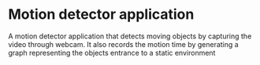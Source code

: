 # Motion detector application
A motion detector application that detects moving objects by capturing the video through webcam.
It also records the motion time by generating a graph representing the objects entrance to a static environment
